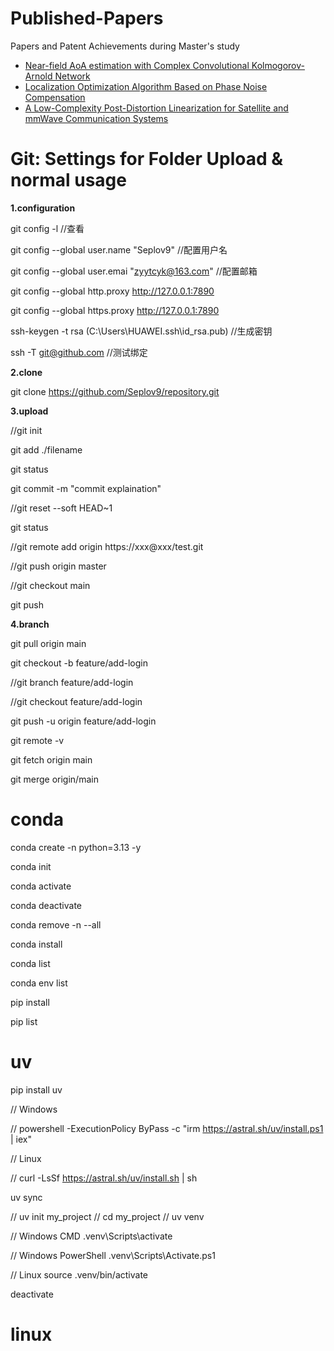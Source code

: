 # Published-Papers
Papers and Patent Achievements during Master's study

- [Near-field AoA estimation with Complex Convolutional Kolmogorov-Arnold Network](https://ieeexplore.ieee.org/document/10889435)
- [Localization Optimization Algorithm Based on Phase Noise Compensation](https://www.mdpi.com/2079-9292/13/24/4947)
- [A Low-Complexity Post-Distortion Linearization for Satellite and mmWave Communication Systems](https://ieeexplore.ieee.org/document/10993887)

# Git: Settings for Folder Upload & normal usage
**1.configuration**

  git config -l  //查看

  git config --global user.name "Seplov9"  //配置用户名

  git config --global user.emai "zyytcyk@163.com"  //配置邮箱

  git config --global http.proxy http://127.0.0.1:7890
  
  git config --global https.proxy http://127.0.0.1:7890

  ssh-keygen -t rsa (C:\Users\HUAWEI\.ssh\id_rsa.pub)  //生成密钥

  ssh -T git@github.com  //测试绑定


**2.clone**

  git clone https://github.com/Seplov9/repository.git

**3.upload**

  //git init

  git add ./filename

  git status

  git commit -m "commit explaination"

  //git reset --soft HEAD~1

  git status

  //git remote add origin https://xxx@xxx/test.git

  //git push origin master

  //git checkout main

  git push

  **4.branch**

  git pull origin main

  git checkout -b feature/add-login

  //git branch feature/add-login

  //git checkout feature/add-login

  git push -u origin feature/add-login

  git remote -v

  git fetch origin main

  git merge origin/main

# conda

  conda create -n <env> python=3.13 -y

  conda init

  conda activate <env>

  conda deactivate <env>

  conda remove -n <env> --all

  conda install

  conda list

  conda env list

  pip install

  pip list

# uv

  pip install uv

  // Windows
  
  // powershell -ExecutionPolicy ByPass -c "irm https://astral.sh/uv/install.ps1 | iex"

  // Linux
  
  // curl -LsSf https://astral.sh/uv/install.sh | sh

  uv sync

  // uv init my_project
  // cd my_project
  // uv venv

  // Windows CMD
  .venv\Scripts\activate

  // Windows PowerShell
  .venv\Scripts\Activate.ps1

  // Linux
  source .venv/bin/activate

  deactivate

# linux
